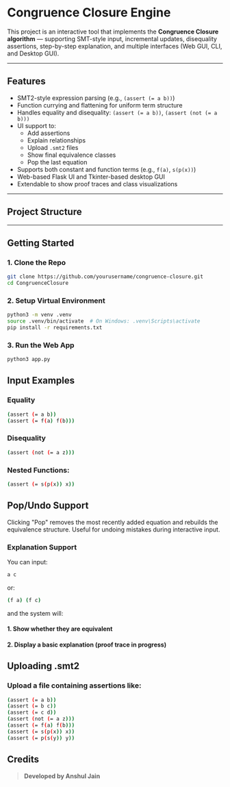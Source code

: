 # Congruence Closure Engine

This project is an interactive tool that implements the **Congruence Closure algorithm** — supporting SMT-style input, incremental updates, disequality assertions, step-by-step explanation, and multiple interfaces (Web GUI, CLI, and Desktop GUI).

---

## Features

- SMT2-style expression parsing (e.g., `(assert (= a b))`)
- Function currying and flattening for uniform term structure
- Handles equality and disequality: `(assert (= a b))`, `(assert (not (= a b)))`
- UI support to:
  - Add assertions
  - Explain relationships
  - Upload `.smt2` files
  - Show final equivalence classes
  - Pop the last equation
- Supports both constant and function terms (e.g., `f(a)`, `s(p(x))`)
- Web-based Flask UI and Tkinter-based desktop GUI
- Extendable to show proof traces and class visualizations

---

## Project Structure



---

## Getting Started

### 1. Clone the Repo

```bash
git clone https://github.com/yourusername/congruence-closure.git
cd CongruenceClosure
````
### 2. Setup Virtual Environment 
```bash
python3 -m venv .venv
source .venv/bin/activate  # On Windows: .venv\Scripts\activate
pip install -r requirements.txt
````
### 3. Run the Web App
```bash
python3 app.py
````

## Input Examples

### Equality
```bash
(assert (= a b))
(assert (= f(a) f(b)))
````

### Disequality
```bash
(assert (not (= a z)))
````

### Nested Functions:
```bash
(assert (= s(p(x)) x))
````

## Pop/Undo Support
Clicking "Pop" removes the most recently added equation and rebuilds the equivalence structure. Useful for undoing mistakes during interactive input.

### Explanation Support
You can input:
```bash
a c
````
or:

```bash
(f a) (f c)
````

and the system will:
#### 1. Show whether they are equivalent

#### 2. Display a basic explanation (proof trace in progress)

## Uploading .smt2
### Upload a file containing assertions like:
````bash
(assert (= a b))
(assert (= b c))
(assert (= c d))
(assert (not (= a z)))
(assert (= f(a) f(b)))
(assert (= s(p(x)) x))
(assert (= p(s(y)) y))
````

## Credits

> **Developed by Anshul Jain**  
